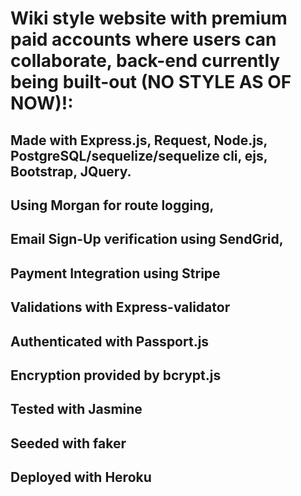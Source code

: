 # Wiki style website with premium paid accounts where users can collaborate, back-end currently being built-out (NO STYLE AS OF NOW)!:

## Made with Express.js, Request, Node.js, PostgreSQL/sequelize/sequelize cli, ejs, Bootstrap, JQuery.
## Using Morgan for route logging,
## Email Sign-Up verification using SendGrid,
## Payment Integration using Stripe
## Validations with Express-validator
## Authenticated with Passport.js
## Encryption provided by bcrypt.js
## Tested with Jasmine
## Seeded with faker
## Deployed with Heroku
